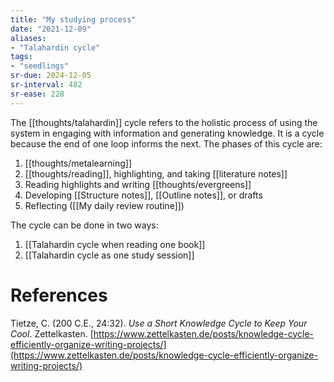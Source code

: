 ```yaml
---
title: "My studying process"
date: "2021-12-09"
aliases:
- "Talahardin cycle"
tags:
- "seedlings"
sr-due: 2024-12-05
sr-interval: 482
sr-ease: 228
---
```


The [[thoughts/talahardin]] cycle refers to the holistic process of using the system in engaging with information and generating knowledge. It is a cycle because the end of one loop informs the next. The phases of this cycle are:

1. [[thoughts/metalearning]]
2. [[thoughts/reading]], highlighting, and taking [[literature notes]]
3. Reading highlights and writing [[thoughts/evergreens]]
4. Developing [[Structure notes]], [[Outline notes]], or drafts
5. Reflecting ([[My daily review routine]])

The cycle can be done in two ways:
1. [[Talahardin cycle when reading one book]]
2. [[Talahardin cycle as one study session]]

# References

Tietze, C. (200 C.E., 24:32). *Use a Short Knowledge Cycle to Keep Your Cool*. Zettelkasten. [https://www.zettelkasten.de/posts/knowledge-cycle-efficiently-organize-writing-projects/](https://www.zettelkasten.de/posts/knowledge-cycle-efficiently-organize-writing-projects/)